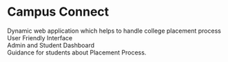 # Campus Connect<br>
Dynamic web application which helps to handle college placement process
<br>
User Friendly Interface<br>
Admin and Student Dashboard<br>
Guidance for students about Placement Process.<br>


 
